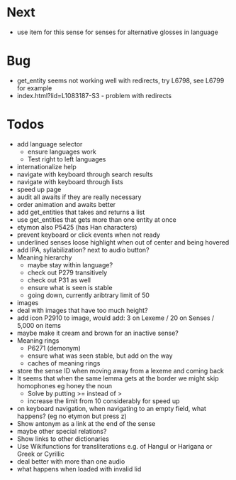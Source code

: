 # Next
- use item for this sense for senses for alternative glosses in language

# Bug
- get_entity seems not working well with redirects, try L6798, see L6799 for example
 - index.html?lid=L1083187-S3 - problem with redirects

# Todos
- add language selector
  - ensure languages work
  - Test right to left languages
- internationalize help
- navigate with keyboard through search results
- navigate with keyboard through lists
- speed up page
 - audit all awaits if they are really necessary
 - order animation and awaits better
 - add get_entities that takes and returns a list
 - use get_entities that gets more than one entity at once
- etymon also P5425 (has Han characters)
- prevent keyboard or click events when not ready
- underlined senses loose highlight when out of center and being hovered
- add IPA, syllabilization? next to audio button?
- Meaning hierarchy
  - maybe stay within language?
  - check out P279 transitively
  - check out P31 as well
  - ensure what is seen is stable
  - going down, currently aribtrary limit of 50
- images
 - deal with images that have too much height?
 - add icon P2910 to image,  would add: 3 on Lexeme / 20 on Senses / 5,000 on items 
 - maybe make it cream and brown for an inactive sense?
- Meaning rings
  - P6271 (demonym)
  - ensure what was seen stable, but add on the way
  - caches of meaning rings
- store the sense ID when moving away from a lexeme and coming back
- It seems that when the same lemma gets at the border we might skip homophones eg honey the noun
  - Solve by putting >= instead of >
  - increase the limit from 10 considerably for speed up
- on keyboard navigation, when navigating to an empty field, what happens? (eg no etymon but press z)
- Show antonym as a link at the end of the sense
 - maybe other special relations?
- Show links to other dictionaries
- Use Wikifunctions for transliterations e.g. of Hangul or Harigana or Greek or Cyrillic
- deal better with more than one audio
- what happens when loaded with invalid lid
